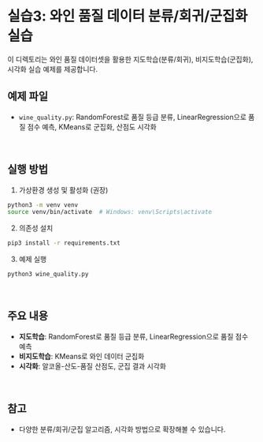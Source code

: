# 실습3: 와인 품질 데이터 분류/회귀/군집화 실습

이 디렉토리는 와인 품질 데이터셋을 활용한 지도학습(분류/회귀), 비지도학습(군집화), 시각화 실습 예제를 제공합니다.

## 예제 파일
- `wine_quality.py`: RandomForest로 품질 등급 분류, LinearRegression으로 품질 점수 예측, KMeans로 군집화, 산점도 시각화

<br/>

## 실행 방법

1. 가상환경 생성 및 활성화 (권장)
```bash
python3 -m venv venv
source venv/bin/activate  # Windows: venv\Scripts\activate
```

2. 의존성 설치
```bash
pip3 install -r requirements.txt
```

3. 예제 실행
```bash
python3 wine_quality.py
```

<br/>

## 주요 내용
- **지도학습**: RandomForest로 품질 등급 분류, LinearRegression으로 품질 점수 예측
- **비지도학습**: KMeans로 와인 데이터 군집화
- **시각화**: 알코올-산도-품질 산점도, 군집 결과 시각화

<br/>

## 참고
- 다양한 분류/회귀/군집 알고리즘, 시각화 방법으로 확장해볼 수 있습니다. 